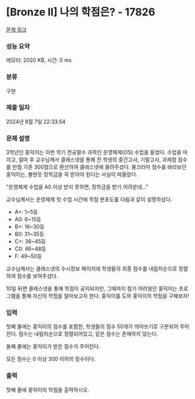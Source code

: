 # [Bronze II] 나의 학점은? - 17826 

[문제 링크](https://www.acmicpc.net/problem/17826) 

### 성능 요약

메모리: 2020 KB, 시간: 0 ms

### 분류

구현

### 제출 일자

2024년 8월 7일 22:33:54

### 문제 설명

<p>3학년인 홍익이는 이번 학기 전공필수 과목인 운영체제(OS) 수업을 들었다. 수업을 마치고, 얼마 후 교수님께서 클래스넷을 통해 전 학생의 중간고사, 기말고사, 과제점 점수를 만점 기준 300점으로 환산하여 클래스넷에 올려주셨다. 물끄러미 점수를 바라보던 홍익이는, 불현듯 장학금을 꼭 받아야 된다는 사실이 떠올랐다.</p>

<p>"운영체제 수업을 A0 이상 받지 못하면, 장학금을 받기 어려운데..."</p>

<p>교수님께서는 운영체제 첫 수업 시간에 학점 분포도를 다음과 같이 설명하셨다.</p>

<ul>
	<li>A+: 1~5등</li>
	<li>A0: 6~15등</li>
	<li>B+: 16~30등</li>
	<li>B0: 31~35등</li>
	<li>C+: 36~45등</li>
	<li>C0: 46~48등</li>
	<li>F: 49~50등</li>
</ul>

<p>교수님께서는 클래스넷의 수시정보 페이지에 학생들의 최종 점수를 내림차순으로 정렬하여 점수를 보여주셨다.</p>

<p>10일 뒤면 클래스넷을 통해 학점이 공지되지만, 그때까지 참기 어려웠던 홍익이는 프로그램을 통해 자신의 학점을 알아보고자 한다. 홍익이를 도와 홍익이의 학점을 구해보자!</p>

### 입력 

 <p>첫째 줄에는 홍익이의 점수를 포함한, 학생들의 점수 50개가 띄어쓰기로 구분되어 주어진다. 점수는 내림차순으로 정렬되어있고, 같은 점수는 존재하지 않는다.</p>

<p>둘째 줄에는 홍익이가 받은 점수가 주어진다.</p>

<p>모든 점수는 0 이상 300 이하의 정수이다.</p>

### 출력 

 <p>첫째 줄에 홍익이의 학점을 출력하시오.</p>


